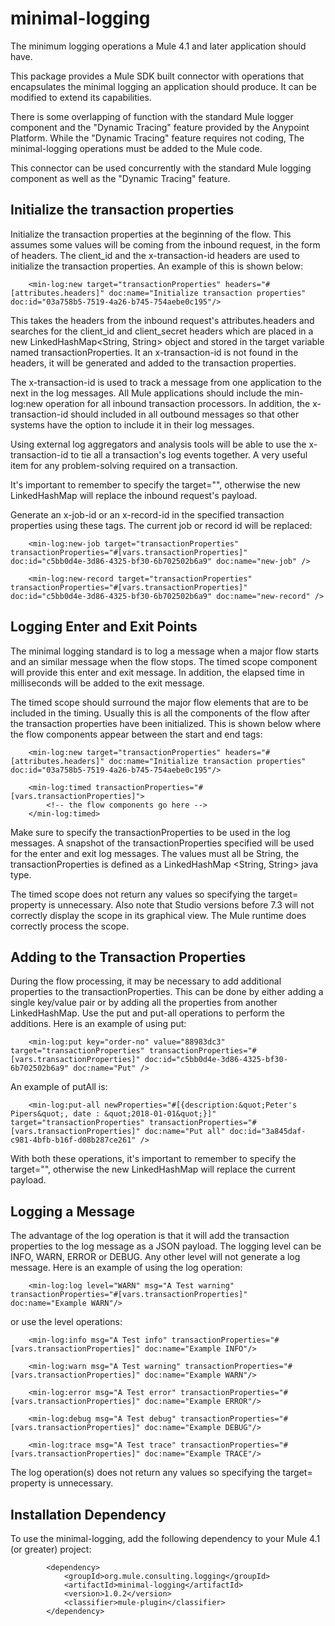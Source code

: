 # minimal-logging
The minimum logging operations a Mule 4.1 and later application should have.

This package provides a Mule SDK built connector with operations that encapsulates the minimal logging an application should produce. It can be modified to extend its capabilities. 

There is some overlapping of function with the standard Mule logger component and the "Dynamic Tracing" feature provided by the Anypoint Platform. While the "Dynamic Tracing" feature requires not coding, The minimal-logging operations must be added to the Mule code.

This connector can be used concurrently with the standard Mule logging component as well as the "Dynamic Tracing" feature.

## Initialize the transaction properties
Initialize the transaction properties at the beginning of the flow. This assumes some values will be coming from the inbound
request, in the form of headers. The client_id and the x-transaction-id headers are used to initialize the transaction properties. An example of this is shown below:

```
	<min-log:new target="transactionProperties" headers="#[attributes.headers]" doc:name="Initialize transaction properties" doc:id="03a758b5-7519-4a26-b745-754aebe0c195"/>
```

This takes the headers from the inbound request's attributes.headers and searches for the client_id and client_secret headers which are placed in a new LinkedHashMap<String, String> object and stored in the target variable named transactionProperties. It an x-transaction-id is not found in the headers, it will be generated and added to the transaction properties.

The x-transaction-id is used to track a message from one application to the next in the log messages. All Mule applications should include the min-log:new operation for all inbound transaction processors. In addition, the x-transaction-id should included in all outbound messages so that other systems have the option to include it in their log messages.

Using external log aggregators and analysis tools will be able to use the x-transaction-id to tie all a transaction's log events together. A very useful item for any problem-solving required on a transaction.

It's important to remember to specify the target="", otherwise the new LinkedHashMap will replace the inbound request's payload.

Generate an x-job-id or an x-record-id in the specified transaction properties using these tags. The current job or record id will be replaced:

```
	<min-log:new-job target="transactionProperties" transactionProperties="#[vars.transactionProperties]" doc:id="c5bb0d4e-3d86-4325-bf30-6b702502b6a9" doc:name="new-job" />
```

```
	<min-log:new-record target="transactionProperties" transactionProperties="#[vars.transactionProperties]" doc:id="c5bb0d4e-3d86-4325-bf30-6b702502b6a9" doc:name="new-record" />
```


## Logging Enter and Exit Points
The minimal logging standard is to log a message when a major flow starts and an similar message when the flow stops. The timed scope component will provide this enter and exit message. In addition, the elapsed time in milliseconds will be added to the exit message. 

The timed scope should surround the major flow elements that are to be included in the timing. Usually this is all the components of the flow after the transaction properties have been initialized. This is shown below where the flow components appear between the start and end tags:

```
	<min-log:new target="transactionProperties" headers="#[attributes.headers]" doc:name="Initialize transaction properties" doc:id="03a758b5-7519-4a26-b745-754aebe0c195"/>
	
 	<min-log:timed transactionProperties="#[vars.transactionProperties]">
		<!-- the flow components go here -->
 	</min-log:timed>
```
Make sure to specify the transactionProperties to be used in the log messages. A snapshot of the transactionProperties specified will be used for the enter and exit log messages. The values must all be String, the transactionProperties is defined as a LinkedHashMap <String, String> java type.

The timed scope does not return any values so specifying the target= property is unnecessary. Also note that Studio versions before 7.3 will not correctly display the scope in its graphical view. The Mule runtime does correctly process the scope.

## Adding to the Transaction Properties
During the flow processing, it may be necessary to add additional properties to the transactionProperties. This can be done by either adding a single key/value pair or by adding all the properties from another LinkedHashMap. Use the put and put-all operations to perform the additions. Here is an example of using put:

```
	<min-log:put key="order-no" value="88983dc3" target="transactionProperties" transactionProperties="#[vars.transactionProperties]" doc:id="c5bb0d4e-3d86-4325-bf30-6b702502b6a9" doc:name="Put" />
```
An example of putAll is:

```
	<min-log:put-all newProperties="#[{description:&quot;Peter's Pipers&quot;, date : &quot;2018-01-01&quot;}]" target="transactionProperties" transactionProperties="#[vars.transactionProperties]" doc:name="Put all" doc:id="3a845daf-c981-4bfb-b16f-d08b287ce261" />
```
With both these operations, it's important to remember to specify the target="", otherwise the new LinkedHashMap will replace the current payload.

## Logging a Message
The advantage of the log operation is that it will add the transaction properties to the log message as a JSON payload. The logging level can be INFO, WARN, ERROR or DEBUG. Any other level will not generate a log message. Here is an example of using the log operation:

```
	<min-log:log level="WARN" msg="A Test warning" transactionProperties="#[vars.transactionProperties]" doc:name="Example WARN"/>
```
or use the level operations:

```
	<min-log:info msg="A Test info" transactionProperties="#[vars.transactionProperties]" doc:name="Example INFO"/>
```

```
	<min-log:warn msg="A Test warning" transactionProperties="#[vars.transactionProperties]" doc:name="Example WARN"/>
```

```
	<min-log:error msg="A Test error" transactionProperties="#[vars.transactionProperties]" doc:name="Example ERROR"/>
```

```
	<min-log:debug msg="A Test debug" transactionProperties="#[vars.transactionProperties]" doc:name="Example DEBUG"/>
```

```
	<min-log:trace msg="A Test trace" transactionProperties="#[vars.transactionProperties]" doc:name="Example TRACE"/>
```
The log operation(s) does not return any values so specifying the target= property is unnecessary.
 
## Installation Dependency
To use the minimal-logging, add the following dependency to your Mule 4.1 (or greater) project:

```
		<dependency>
			<groupId>org.mule.consulting.logging</groupId>
			<artifactId>minimal-logging</artifactId>
			<version>1.0.2</version>
			<classifier>mule-plugin</classifier>
		</dependency>
```

